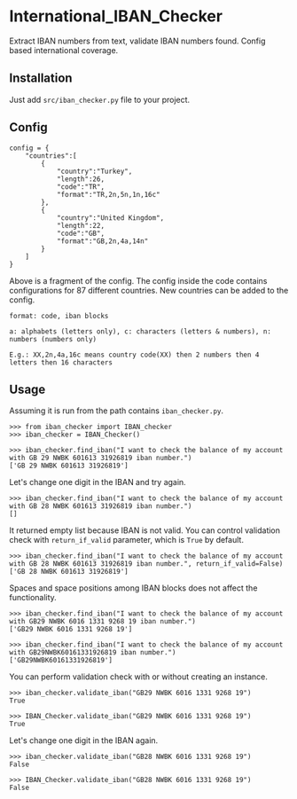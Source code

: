 # International_IBAN_Checker
Extract IBAN numbers from text, validate IBAN numbers found. Config based international coverage.

## Installation
Just add `src/iban_checker.py` file to your project.

## Config
```
config = {
    "countries":[
        {
            "country":"Turkey",
            "length":26,
            "code":"TR",
            "format":"TR,2n,5n,1n,16c"
        },
        {
            "country":"United Kingdom",
            "length":22,
            "code":"GB",
            "format":"GB,2n,4a,14n"
        }
    ]
}
```
Above is a fragment of the config. The config inside the code contains configurations for 87 different countries. New countries can be added to the config.
```
format: code, iban blocks

a: alphabets (letters only), c: characters (letters & numbers), n: numbers (numbers only)

E.g.: XX,2n,4a,16c means country code(XX) then 2 numbers then 4 letters then 16 characters 
```

## Usage
Assuming it is run from the path contains `iban_checker.py`.

```
>>> from iban_checker import IBAN_checker
>>> iban_checker = IBAN_Checker()

>>> iban_checker.find_iban("I want to check the balance of my account with GB 29 NWBK 601613 31926819 iban number.")
['GB 29 NWBK 601613 31926819']
```
Let's change one digit in the IBAN and try again.
```
>>> iban_checker.find_iban("I want to check the balance of my account with GB 28 NWBK 601613 31926819 iban number.")
[]
```
It returned empty list because IBAN is not valid. You can control validation check with `return_if_valid` parameter, which is `True` by default.
```
>>> iban_checker.find_iban("I want to check the balance of my account with GB 28 NWBK 601613 31926819 iban number.", return_if_valid=False)
['GB 28 NWBK 601613 31926819']
```

Spaces and space positions among IBAN blocks does not affect the functionality.

```
>>> iban_checker.find_iban("I want to check the balance of my account with GB29 NWBK 6016 1331 9268 19 iban number.")
['GB29 NWBK 6016 1331 9268 19']

>>> iban_checker.find_iban("I want to check the balance of my account with GB29NWBK60161331926819 iban number.")
['GB29NWBK60161331926819']
```

You can perform validation check with or without creating an instance.
```
>>> iban_checker.validate_iban("GB29 NWBK 6016 1331 9268 19")
True

>>> IBAN_Checker.validate_iban("GB29 NWBK 6016 1331 9268 19")
True
```
Let's change one digit in the IBAN again.
```
>>> iban_checker.validate_iban("GB28 NWBK 6016 1331 9268 19")
False

>>> IBAN_Checker.validate_iban("GB28 NWBK 6016 1331 9268 19")
False
```
